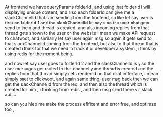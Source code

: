 At frontend we have queryParams folderId , and using that folderId i will displaying unique content, and also each folderId
can give me a slackChannelId that i am sending from the frontend, so like let say user is first on folderId 1 and the slackChannelId let say x so the user chat gets send to the x and thread is created, and also incoming replies from that thread gets shown
to the user on the website i mean we make API request to chatwoot, and similarly let say user again msg so again it gets send to that slackChannelId coming from the frontend, but also to that thread that is created i think for that we need to track it or developer a system , i think by using redis for the moment being.

and now let say user goes to folderId 2 and the slackChannelId is y so the user messages get routed to that channel y and thread is
created and the replies from that thread simply gets rendered on that chat intferface, i mean simply snet to clickwoot, and again 
same thing, user msg back then we can get the slackChannelId from the req, and then also the thread which is created for him , 
i thinking from redis , and then msg send there via slack api  ...

so can you hlep me make the process efificent and error free, and optimze too ,